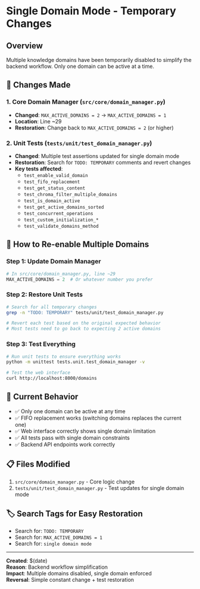 # Single Domain Mode - Temporary Changes

## Overview
Multiple knowledge domains have been temporarily disabled to simplify the backend workflow. Only one domain can be active at a time.

## 🔧 Changes Made

### 1. Core Domain Manager (`src/core/domain_manager.py`)
- **Changed**: `MAX_ACTIVE_DOMAINS = 2` → `MAX_ACTIVE_DOMAINS = 1`
- **Location**: Line ~29
- **Restoration**: Change back to `MAX_ACTIVE_DOMAINS = 2` (or higher)

### 2. Unit Tests (`tests/unit/test_domain_manager.py`)
- **Changed**: Multiple test assertions updated for single domain mode
- **Restoration**: Search for `TODO: TEMPORARY` comments and revert changes
- **Key tests affected**:
  - `test_enable_valid_domain`
  - `test_fifo_replacement` 
  - `test_get_status_content`
  - `test_chroma_filter_multiple_domains`
  - `test_is_domain_active`
  - `test_get_active_domains_sorted`
  - `test_concurrent_operations`
  - `test_custom_initialization_*`
  - `test_validate_domains_method`

## 🔄 How to Re-enable Multiple Domains

### Step 1: Update Domain Manager
```python
# In src/core/domain_manager.py, line ~29
MAX_ACTIVE_DOMAINS = 2  # Or whatever number you prefer
```

### Step 2: Restore Unit Tests
```bash
# Search for all temporary changes
grep -n "TODO: TEMPORARY" tests/unit/test_domain_manager.py

# Revert each test based on the original expected behavior
# Most tests need to go back to expecting 2 active domains
```

### Step 3: Test Everything
```bash
# Run unit tests to ensure everything works
python -m unittest tests.unit.test_domain_manager -v

# Test the web interface
curl http://localhost:8000/domains
```

## 📝 Current Behavior
- ✅ Only one domain can be active at any time
- ✅ FIFO replacement works (switching domains replaces the current one)
- ✅ Web interface correctly shows single domain limitation  
- ✅ All tests pass with single domain constraints
- ✅ Backend API endpoints work correctly

## 📋 Files Modified
1. `src/core/domain_manager.py` - Core logic change
2. `tests/unit/test_domain_manager.py` - Test updates for single domain mode

## 🏷️ Search Tags for Easy Restoration
- Search for: `TODO: TEMPORARY` 
- Search for: `MAX_ACTIVE_DOMAINS = 1`
- Search for: `single domain mode`

---
**Created**: $(date)  
**Reason**: Backend workflow simplification  
**Impact**: Multiple domains disabled, single domain enforced  
**Reversal**: Simple constant change + test restoration 